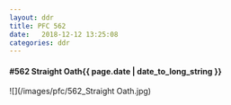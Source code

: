 ```yaml
---
layout: ddr
title: PFC 562
date:   2018-12-12 13:25:08
categories: ddr
---
```


#### **#562** Straight Oath<span class="pull-right">{{ page.date | date_to_long_string }}</span>
![](/images/pfc/562_Straight Oath.jpg)
